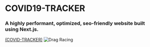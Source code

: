 # COVID19-TRACKER
### A highly performant, optimized, seo-friendly website built using Next.js.
[(COVID-TRACKER)](https://www.covid-tracker.tk)
![Drag Racing](https://res.cloudinary.com/di8g6lksr/image/upload/v1623671495/covid-tracker_ehs9lp.png)
